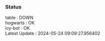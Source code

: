 ### Status


table : DOWN  
hogwarts : OK  
icy-bot : OK  
Latest Update : 2024-05-24 09:09:27.956402
